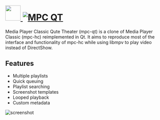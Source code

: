 # [<img src="https://cdn.rawgit.com/JourneyOver/chocolatey-packages/99d016983c05d8e7891da1a3233c5d9cd660d1a0/icons/mpc-qt.png" height="48" width="48" /> ![MPC QT](https://img.shields.io/chocolatey/v/mpc-qt.svg?label=MPC%20QT&style=for-the-badge)](https://chocolatey.org/packages/mpc-qt)

Media Player Classic Qute Theater (mpc-qt) is a clone of Media Player Classic (mpc-hc) reimplemented in Qt. It aims to reproduce most of the interface and functionality of mpc-hc while using libmpv to play video instead of DirectShow.

## Features

- Multiple playlists
- Quick queuing
- Playlist searching
- Screenshot templates
- Looped playback
- Custom metadata

![screenshot](https://raw.githubusercontent.com/JourneyOver/chocolatey-packages/master/readme_imgs/mpc-qt.png)
